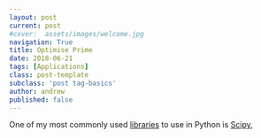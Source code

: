 ```yaml
---
layout: post
current: post
#cover:  assets/images/welcome.jpg
navigation: True
title: Optimise Prime
date: 2018-06-21
tags: [Applications]
class: post-template
subclass: 'post tag-basics'
author: andrew
published: false
---
```


One of my most commonly used [libraries](/import-anything) to use in Python is [Scipy](https://scipy.org/scipylib/index.html), 
